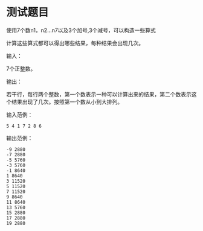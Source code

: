 # 测试题目

使用7个数n1，n2...n7以及3个加号,3个减号，可以构造一些算式

计算这些算式都可以得出哪些结果，每种结果会出现几次。

输入：

7个正整数。


输出：

若干行，每行两个整数，第一个数表示一种可以计算出来的结果，第二个数表示这个结果出现了几次。按照第一个数从小到大排列。

输入范例：

    5 4 1 7 2 8 6

输出范例：

    -9 2880
    -7 2880
    -5 5760
    -3 5760
    -1 8640
    1 8640
    3 11520
    5 11520
    7 11520
    9 8640
    11 8640
    13 5760
    15 2880
    17 2880
    19 2880


